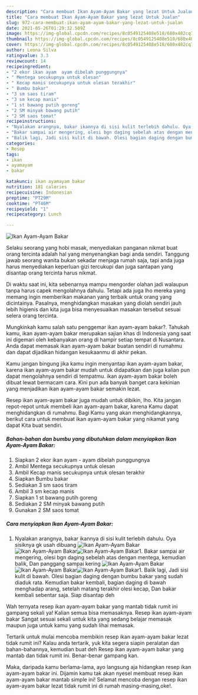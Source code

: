 ```yaml
---
description: "Cara membuat Ikan Ayam-Ayam Bakar yang lezat Untuk Jualan"
title: "Cara membuat Ikan Ayam-Ayam Bakar yang lezat Untuk Jualan"
slug: 972-cara-membuat-ikan-ayam-ayam-bakar-yang-lezat-untuk-jualan
date: 2021-05-26T01:29:32.509Z
image: https://img-global.cpcdn.com/recipes/8c0549125408e518/680x482cq70/ikan-ayam-ayam-bakar-foto-resep-utama.jpg
thumbnail: https://img-global.cpcdn.com/recipes/8c0549125408e518/680x482cq70/ikan-ayam-ayam-bakar-foto-resep-utama.jpg
cover: https://img-global.cpcdn.com/recipes/8c0549125408e518/680x482cq70/ikan-ayam-ayam-bakar-foto-resep-utama.jpg
author: Leona Silva
ratingvalue: 3.3
reviewcount: 14
recipeingredient:
- "2 ekor ikan ayam  ayam dibelah punggungnya"
- " Mentega secukupnya untuk olesan"
- " Kecap manis secukupnya untuk olesan terakhir"
- " Bumbu bakar"
- "3 sm saos tiram"
- "3 sm kecap manis"
- "1 st bawang putih goreng"
- "2 SM minyak bawang putih"
- "2 SM saos tomat"
recipeinstructions:
- "Nyalakan arangnya, bakar ikannya di sisi kulit terlebih dahulu. Oya sisiknya gk usah dibuang"
- "Bakar sampai air mengering, olesi bgn daging sebelah atas dengan mentega, kemudian balik, Dan panggang sampai kering"
- "Balik lagi, Jadi sisi kulit di bawah. Olesi bagian daging dengan bumbu bakar yang sudah diaduk rata. Kemudian bakar kembali, bagian daging di bawah menghadap arang, setelah matang terakhir olesi kecap, Dan bakar kembali sebentar saja. Siap disantap deh"
categories:
- Resep
tags:
- ikan
- ayamayam
- bakar

katakunci: ikan ayamayam bakar 
nutrition: 181 calories
recipecuisine: Indonesian
preptime: "PT29M"
cooktime: "PT46M"
recipeyield: "1"
recipecategory: Lunch

---
```



![Ikan Ayam-Ayam Bakar](https://img-global.cpcdn.com/recipes/8c0549125408e518/680x482cq70/ikan-ayam-ayam-bakar-foto-resep-utama.jpg)

Selaku seorang yang hobi masak, menyediakan panganan nikmat buat orang tercinta adalah hal yang menyenangkan bagi anda sendiri. Tanggung jawab seorang  wanita bukan sekadar menjaga rumah saja, tapi anda juga harus menyediakan keperluan gizi tercukupi dan juga santapan yang disantap orang tercinta harus nikmat.

Di waktu  saat ini, kita sebenarnya mampu mengorder olahan jadi walaupun tanpa harus capek mengolahnya dahulu. Tetapi ada juga lho mereka yang memang ingin memberikan makanan yang terbaik untuk orang yang dicintainya. Pasalnya, menghidangkan masakan yang diolah sendiri jauh lebih higienis dan kita juga bisa menyesuaikan masakan tersebut sesuai selera orang tercinta. 



Mungkinkah kamu salah satu penggemar ikan ayam-ayam bakar?. Tahukah kamu, ikan ayam-ayam bakar merupakan sajian khas di Indonesia yang saat ini digemari oleh kebanyakan orang di hampir setiap tempat di Nusantara. Anda dapat memasak ikan ayam-ayam bakar buatan sendiri di rumahmu dan dapat dijadikan hidangan kesukaanmu di akhir pekan.

Kamu jangan bingung jika kamu ingin menyantap ikan ayam-ayam bakar, karena ikan ayam-ayam bakar mudah untuk didapatkan dan juga kalian pun dapat mengolahnya sendiri di tempatmu. ikan ayam-ayam bakar boleh dibuat lewat bermacam cara. Kini pun ada banyak banget cara kekinian yang menjadikan ikan ayam-ayam bakar semakin lezat.

Resep ikan ayam-ayam bakar juga mudah untuk dibikin, lho. Kita jangan repot-repot untuk membeli ikan ayam-ayam bakar, karena Kamu dapat menghidangkan di rumahmu. Bagi Kamu yang akan menghidangkannya, berikut cara untuk membuat ikan ayam-ayam bakar yang nikamat yang dapat Kita buat sendiri.

<!--inarticleads1-->

##### Bahan-bahan dan bumbu yang dibutuhkan dalam menyiapkan Ikan Ayam-Ayam Bakar:

1. Siapkan 2 ekor ikan ayam - ayam dibelah punggungnya
1. Ambil  Mentega secukupnya untuk olesan
1. Ambil  Kecap manis secukupnya untuk olesan terakhir
1. Siapkan  Bumbu bakar
1. Sediakan 3 sm saos tiram
1. Ambil 3 sm kecap manis
1. Siapkan 1 st bawang putih goreng
1. Sediakan 2 SM minyak bawang putih
1. Gunakan 2 SM saos tomat




<!--inarticleads2-->

##### Cara menyiapkan Ikan Ayam-Ayam Bakar:

1. Nyalakan arangnya, bakar ikannya di sisi kulit terlebih dahulu. Oya sisiknya gk usah dibuang
<img src="https://img-global.cpcdn.com/steps/4ea766ffccfa799f/160x128cq70/ikan-ayam-ayam-bakar-langkah-memasak-1-foto.jpg" alt="Ikan Ayam-Ayam Bakar"><img src="https://img-global.cpcdn.com/steps/032aff4eee3602b1/160x128cq70/ikan-ayam-ayam-bakar-langkah-memasak-1-foto.jpg" alt="Ikan Ayam-Ayam Bakar"><img src="https://img-global.cpcdn.com/steps/0eb935a277049fb7/160x128cq70/ikan-ayam-ayam-bakar-langkah-memasak-1-foto.jpg" alt="Ikan Ayam-Ayam Bakar">1. Bakar sampai air mengering, olesi bgn daging sebelah atas dengan mentega, kemudian balik, Dan panggang sampai kering
<img src="https://img-global.cpcdn.com/steps/756467439b04be05/160x128cq70/ikan-ayam-ayam-bakar-langkah-memasak-2-foto.jpg" alt="Ikan Ayam-Ayam Bakar"><img src="https://img-global.cpcdn.com/steps/b5dacd81fa666ae8/160x128cq70/ikan-ayam-ayam-bakar-langkah-memasak-2-foto.jpg" alt="Ikan Ayam-Ayam Bakar"><img src="https://img-global.cpcdn.com/steps/8c02c5619be4ea0f/160x128cq70/ikan-ayam-ayam-bakar-langkah-memasak-2-foto.jpg" alt="Ikan Ayam-Ayam Bakar">1. Balik lagi, Jadi sisi kulit di bawah. Olesi bagian daging dengan bumbu bakar yang sudah diaduk rata. Kemudian bakar kembali, bagian daging di bawah menghadap arang, setelah matang terakhir olesi kecap, Dan bakar kembali sebentar saja. Siap disantap deh




Wah ternyata resep ikan ayam-ayam bakar yang mantab tidak rumit ini gampang sekali ya! Kalian semua bisa memasaknya. Resep ikan ayam-ayam bakar Sangat sesuai sekali untuk kita yang sedang belajar memasak maupun juga untuk kamu yang sudah lihai memasak.

Tertarik untuk mulai mencoba membikin resep ikan ayam-ayam bakar lezat tidak rumit ini? Kalau anda tertarik, yuk kita segera siapin peralatan dan bahan-bahannya, kemudian buat deh Resep ikan ayam-ayam bakar yang mantab dan tidak rumit ini. Benar-benar gampang kan. 

Maka, daripada kamu berlama-lama, ayo langsung aja hidangkan resep ikan ayam-ayam bakar ini. Dijamin kamu tak akan nyesel membuat resep ikan ayam-ayam bakar mantab simple ini! Selamat mencoba dengan resep ikan ayam-ayam bakar lezat tidak rumit ini di rumah masing-masing,oke!.

